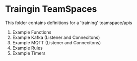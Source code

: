# Traingin TeamSpaces
This folder contains definitions for a 'training' teamspace/apis

1. Example Functions
2. Example Kafka (Listener and Connecitons)
3. Example MQTT (Listener and Connecitons)
4. Example Rules
5. Example Timers